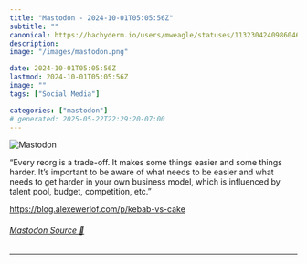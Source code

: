 ```yaml
---
title: "Mastodon - 2024-10-01T05:05:56Z"
subtitle: ""
canonical: https://hachyderm.io/users/mweagle/statuses/113230424098604665
description:
image: "/images/mastodon.png"

date: 2024-10-01T05:05:56Z
lastmod: 2024-10-01T05:05:56Z
image: ""
tags: ["Social Media"]

categories: ["mastodon"]
# generated: 2025-05-22T22:29:20-07:00
---
```

![Mastodon](/images/mastodon.png)

<p>“Every reorg is a trade-off. It makes some things easier and some things harder. It’s important to be aware of what needs to be easier and what needs to get harder in your own business model, which is influenced by talent pool, budget, competition, etc.”</p><p><a href="https://blog.alexewerlof.com/p/kebab-vs-cake" target="_blank" rel="nofollow noopener noreferrer" translate="no"><span class="invisible">https://</span><span class="ellipsis">blog.alexewerlof.com/p/kebab-v</span><span class="invisible">s-cake</span></a></p>


###### [Mastodon Source 🐘](https://hachyderm.io/@mweagle/113230424098604665)

___
